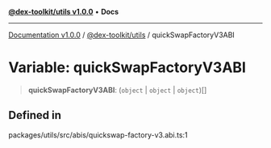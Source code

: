 [**@dex-toolkit/utils v1.0.0**](../README.md) • **Docs**

***

[Documentation v1.0.0](../../../packages.md) / [@dex-toolkit/utils](../README.md) / quickSwapFactoryV3ABI

# Variable: quickSwapFactoryV3ABI

> **quickSwapFactoryV3ABI**: (`object` \| `object` \| `object`)[]

## Defined in

packages/utils/src/abis/quickswap-factory-v3.abi.ts:1
